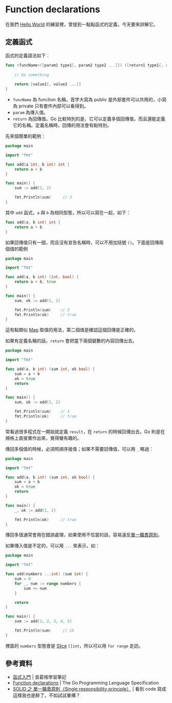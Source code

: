 # Function declarations

在我們 [Hello World][Day 3] 的練習裡，曾提到一點點函式的定義，今天要來詳解它。

## 定義函式

函式的定義語法如下：

```go
func <funcName>([param1 type1[, param2 type2 ...]]) ([return1 type1[, return2 type2 ...]]) {
	
	// Do something
	
    return [value1[, value2 ...]]
}
```

* `funcName` 為 function 名稱，首字大寫為 public 是外部套件可以共用的，小寫為 private 只有套件內部可以看得到。
* `param` 為傳入值。
* `return` 為回傳值。Go 比較特別的是，它可以定義多個回傳值，而且還能定義它的名稱。定義名稱時，回傳的用法會有點特別。

先來個簡單的範例：

```go
package main

import "fmt"

func add(a int, b int) int {
	return a + b
}

func main() {
	sum := add(1, 2)

	fmt.Println(sum)     // 3
}
```

其中 `add` 函式，`a` 與 `b` 為相同型態，所以可以寫在一起，如下：

```go
func add(a, b int) int {
	return a + b
}
```

如果回傳值只有一個，而且沒有宣告名稱時，可以不用加括號 `()`。下面是回傳兩個值的範例

```go
package main

import "fmt"

func add(a, b int) (int, bool) {
	return a + b, true
}

func main() {
	sum, ok := add(1, 2)

	fmt.Println(sum)    // 3
	fmt.Println(ok)     // true
}
```

這有點類似 [Map][Day 9] 取值的用法，第二個值是確認這個回傳是正確的。

如果有定義名稱的話，`return` 會把當下兩個變數的內容回傳出去。

```go
package main

import "fmt"

func add(a, b int) (sum int, ok bool) {
	sum = a + b
	ok = true 
	return
}

func main() {
	sum, ok := add(1, 2)

	fmt.Println(sum)    // 3
	fmt.Println(ok)     // true
}
```

常看過很多程式在一開始就定義 `result`，在 `return` 的時候回傳出去。Go 則是在規格上直接實作出來，覺得蠻有趣的。

傳回多個值的時候，必須照順序接值；如果不需要回傳值，可以用 `_` 略過：

```go
package main

import "fmt"

func add(a, b int) (sum int, ok bool) {
	sum = a + b
	ok = true 
	return
}

func main() {
	_, ok := add(1, 2)

	fmt.Println(ok)     // true
}
```

傳回多值通常會用在錯誤處理，如果使用不恰當的話，容易違反[單一職責原則][Refactoring Day 7]。

如果傳入值是不定的，可以用 `...` 來表示，如：

```go
package main

import "fmt"

func add(numbers ...int) (sum int) {
	sum = 0
	for _, num := range numbers {
		sum += num
	}

	return
}

func main() {
	sum := add(1, 2, 3, 4, 5)

	fmt.Println(sum)     // 15
}
```

裡面的 `numbers` 型態會是 [Slice][Day 8] `[]int`，所以可以用 `for range` 走訪。

## 參考資料

* [函式入門](https://openhome.cc/Gossip/Go/Function.html) | 良葛格學習筆記
* [Function declarations][] | The Go Programming Language Specification 
* [SOLID 之 單一職責原則（Single responsibility principle）][Refactoring Day 7] | 看到 code 寫成這樣我也是醉了，不如試試重構？

[Function declarations]: https://golang.org/ref/spec#Function_declarations
[Refactoring Day 7]: /ironman-refactoring-30-days/day07.md
[Day 3]: day03.md
[Day 8]: day08.md
[Day 9]: day09.md
